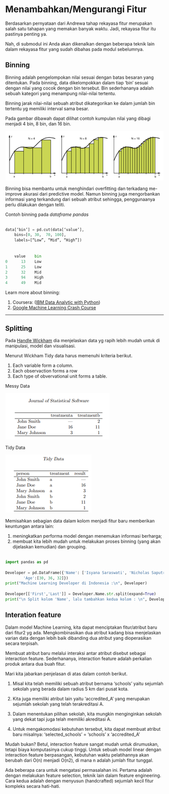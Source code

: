# Menambahkan/Mengurangi Fitur


Berdasarkan pernyataan dari Andrewa tahap rekayasa fitur merupakan salah satu tahapan yang memakan banyak waktu. Jadi, rekayasa fitur itu pastinya penting ya.

Nah, di submodul ini Anda akan dikenalkan dengan beberapa teknik lain dalam rekayasa fitur yang sudah dibahas pada modul sebelumnya.

## Binning

Binning adalah pengelompokan nilai sesuai dengan batas besaran yang ditentukan. Pada binning, data dikelompokkan dalam tiap ‘bin’ sesuai dengan nilai yang cocok dengan bin tersebut. Bin sederhananya adalah sebuah kategori yang menampung nilai-nilai tertentu.

Binning jarak nilai-nilai sebuah atribut dikategorikan ke dalam jumlah bin tertentu yg memiliki interval sama besar.

Pada gambar dibawah dapat dilihat contoh kumpulan nilai yang dibagi menjadi 4 bin, 8 bin, dan 16 bin.


<img src="./assets/binning-strech.png" />


Binning bisa membantu untuk menghindari overfitting dan terkadang me-improve akurasi dari predictive model. Namun binning juga mengorbankan informasi yang terkandung dari sebuah atribut sehingga, penggunaanya perlu dilakukan dengan teliti.

Contoh binning pada *dataframe pandas*

```python

data[‘bin’] = pd.cut(data[‘value’], 
    bins=[0, 30,  70, 100], 
    labels=[“Low”, “Mid”, “High”])
 
 
    value    bin
0      13    Low
1      25    Low
2      32    Mid
3      94    High
4      49    Mid
```

Learn more about binning:
1. Coursera: ([IBM Data Analytic with Python](https://www.coursera.org/lecture/data-analysis-with-python/binning-in-python-T8z3M))
2. [Google Machine Learning Crash Course](https://developers.google.com/machine-learning/crash-course/representation/cleaning-data)

-------------------------------

## Splitting

Pada [Handle Wickham](https://www.jstatsoft.org/article/view/v059i10) dia menjelaskan data yg rapih lebih mudah untuk di manipulasi, model dan visualisasi.

Menurut Wickham Tidy data harus memenuhi kriteria berikut.
1. Each variable form a column.
2. Each observaction forms a row
3. Each type of obvervational unit forms a table.

Messy Data

<img src="./assets/untidy-data.png" />

Tidy Data

<img src="./assets/tidy-data.png" />


Memisahkan sebagian data dalam kolom menjadi fitur baru memberikan keuntungan antara lain: 
1. meningkatkan performa model dengan menemukan informasi berharga; 
2. membuat kita lebih mudah untuk melakukan proses binning (yang akan dijelaskan kemudian) dan grouping.

```python

import pandas as pd 
 
Developer = pd.DataFrame({'Name': ['Isyana Saraswati', 'Nicholas Saputra', 'Raisa Andriana'], 
        'Age':[30, 36, 32]}) 
print("Machine Learning Developer di Indonesia :\n", Developer) 
 
Developer[['First','Last']] = Developer.Name.str.split(expand=True) 
print("\n Split kolom 'Name', lalu tambahkan kedua kolom : \n", Developer)

```

## Interation feature

Dalam model Machine Learning, kita dapat menciptakan fitur/atribut baru dari fitur2 yg ada. Mengkombinasikan dua atribut kadang bisa menjelaskan varian data dengan lebih baik dibanding dua atribut yang dioperasikan secara terpisah.

Membuat atribut baru melalui interaksi antar atribut disebut sebagai interaction feature. Sederhananya, interaction feature adalah perkalian produk antara dua buah fitur.

Mari kita jabarkan penjelasan di atas dalam contoh berikut.

1. Misal kita telah memiliki sebuah atribut bernama ‘schools’ yaitu sejumlah sekolah yang berada dalam radius 5 km dari pusat kota.

2. Kita juga memiliki atribut lain yaitu ‘accredited_A’ yang merupakan sejumlah sekolah yang telah terakreditasi A.

3. Dalam menentukan pilihan sekolah, kita mungkin menginginkan sekolah yang dekat tapi juga telah memiliki akreditasi A. 

4. Untuk mengakomodasi kebutuhan tersebut, kita dapat membuat atribut baru misalnya: ‘selected_schools’ = ‘schools’ x ‘accredited_A’

Mudah bukan? Betul, interaction feature sangat mudah untuk dirumuskan, tetapi biaya komputasinya cukup tinggi. Untuk sebuah model linear dengan interaction feature berpasangan, kebutuhan waktu pelatihannya akan berubah dari O(n) menjadi O(n2), di mana n adalah jumlah fitur tunggal. 

Ada beberapa cara untuk mengatasi permasalahan ini. Pertama adalah dengan melakukan feature selection, teknik lain dalam feature engineering. Cara kedua adalah dengan menyusun (handcrafted) sejumlah kecil fitur kompleks secara hati-hati.
